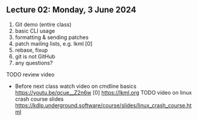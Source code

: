 ## Lecture 02: Monday, 3 June 2024

1. Git demo (entire class)
  1. basic CLI usage
  1. formatting & sending patches
  1. patch mailing lists, e.g. lkml [0]
  1. rebase, fixup
  1. git is not GitHub
  1. any questions?

TODO review video
* Before next class watch video on cmdline basics <https://youtu.be/qcue__Z2n6w>
[0] <https://lkml.org>
TODO video on linux crash course slides <https://kdlp.underground.software/course/slides/linux_crash_course.html>

